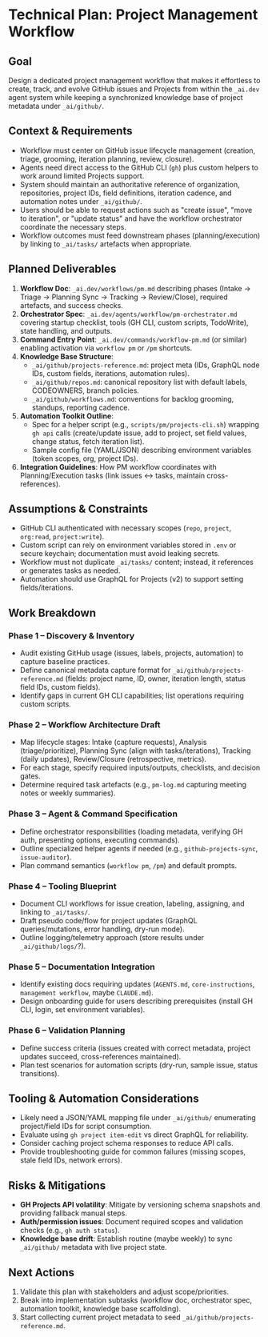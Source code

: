 # Technical Plan: Project Management Workflow

## Goal
Design a dedicated project management workflow that makes it effortless to create, track, and evolve GitHub issues and Projects from within the `_ai.dev` agent system while keeping a synchronized knowledge base of project metadata under `_ai/github/`.

## Context & Requirements
- Workflow must center on GitHub issue lifecycle management (creation, triage, grooming, iteration planning, review, closure).
- Agents need direct access to the GitHub CLI (`gh`) plus custom helpers to work around limited Projects support.
- System should maintain an authoritative reference of organization, repositories, project IDs, field definitions, iteration cadence, and automation notes under `_ai/github/`.
- Users should be able to request actions such as "create issue", "move to iteration", or "update status" and have the workflow orchestrator coordinate the necessary steps.
- Workflow outcomes must feed downstream phases (planning/execution) by linking to `_ai/tasks/` artefacts when appropriate.

## Planned Deliverables
1. **Workflow Doc**: `_ai.dev/workflows/pm.md` describing phases (Intake → Triage → Planning Sync → Tracking → Review/Close), required artefacts, and success checks.
2. **Orchestrator Spec**: `_ai.dev/agents/workflow/pm-orchestrator.md` covering startup checklist, tools (GH CLI, custom scripts, TodoWrite), state handling, and outputs.
3. **Command Entry Point**: `_ai.dev/commands/workflow-pm.md` (or similar) enabling activation via `workflow pm` or `/pm` shortcuts.
4. **Knowledge Base Structure**:
   - `_ai/github/projects-reference.md`: project meta (IDs, GraphQL node IDs, custom fields, iterations, automation rules).
   - `_ai/github/repos.md`: canonical repository list with default labels, CODEOWNERS, branch policies.
   - `_ai/github/workflows.md`: conventions for backlog grooming, standups, reporting cadence.
5. **Automation Toolkit Outline**:
   - Spec for a helper script (e.g., `scripts/pm/projects-cli.sh`) wrapping `gh api` calls (create/update issue, add to project, set field values, change status, fetch iteration list).
   - Sample config file (YAML/JSON) describing environment variables (token scopes, org, project IDs).
6. **Integration Guidelines**: How PM workflow coordinates with Planning/Execution tasks (link issues ↔ tasks, maintain cross-references).

## Assumptions & Constraints
- GitHub CLI authenticated with necessary scopes (`repo`, `project`, `org:read`, `project:write`).
- Custom script can rely on environment variables stored in `.env` or secure keychain; documentation must avoid leaking secrets.
- Workflow must not duplicate `_ai/tasks/` content; instead, it references or generates tasks as needed.
- Automation should use GraphQL for Projects (v2) to support setting fields/iterations.

## Work Breakdown

### Phase 1 – Discovery & Inventory
- Audit existing GitHub usage (issues, labels, projects, automation) to capture baseline practices.
- Define canonical metadata capture format for `_ai/github/projects-reference.md` (fields: project name, ID, owner, iteration length, status field IDs, custom fields).
- Identify gaps in current GH CLI capabilities; list operations requiring custom scripts.

### Phase 2 – Workflow Architecture Draft
- Map lifecycle stages: Intake (capture requests), Analysis (triage/prioritize), Planning Sync (align with tasks/iterations), Tracking (daily updates), Review/Closure (retrospective, metrics).
- For each stage, specify required inputs/outputs, checklists, and decision gates.
- Determine required task artefacts (e.g., `pm-log.md` capturing meeting notes or weekly summaries).

### Phase 3 – Agent & Command Specification
- Define orchestrator responsibilities (loading metadata, verifying GH auth, presenting options, executing commands).
- Outline specialized helper agents if needed (e.g., `github-projects-sync`, `issue-auditor`).
- Plan command semantics (`workflow pm`, `/pm`) and default prompts.

### Phase 4 – Tooling Blueprint
- Document CLI workflows for issue creation, labeling, assigning, and linking to `_ai/tasks/`.
- Draft pseudo code/flow for project updates (GraphQL queries/mutations, error handling, dry-run mode).
- Outline logging/telemetry approach (store results under `_ai/github/logs/`?).

### Phase 5 – Documentation Integration
- Identify existing docs requiring updates (`AGENTS.md`, `core-instructions`, `management workflow`, maybe `CLAUDE.md`).
- Design onboarding guide for users describing prerequisites (install GH CLI, login, set environment variables).

### Phase 6 – Validation Planning
- Define success criteria (issues created with correct metadata, project updates succeed, cross-references maintained).
- Plan test scenarios for automation scripts (dry-run, sample issue, status transitions).

## Tooling & Automation Considerations
- Likely need a JSON/YAML mapping file under `_ai/github/` enumerating project/field IDs for script consumption.
- Evaluate using `gh project item-edit` vs direct GraphQL for reliability.
- Consider caching project schema responses to reduce API calls.
- Provide troubleshooting guide for common failures (missing scopes, stale field IDs, network errors).

## Risks & Mitigations
- **GH Projects API volatility**: Mitigate by versioning schema snapshots and providing fallback manual steps.
- **Auth/permission issues**: Document required scopes and validation checks (e.g., `gh auth status`).
- **Knowledge base drift**: Establish routine (maybe weekly) to sync `_ai/github/` metadata with live project state.

## Next Actions
1. Validate this plan with stakeholders and adjust scope/priorities.
2. Break into implementation subtasks (workflow doc, orchestrator spec, automation toolkit, knowledge base scaffolding).
3. Start collecting current project metadata to seed `_ai/github/projects-reference.md`.
